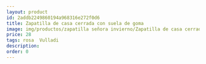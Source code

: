 ```yaml
---
layout: product
id: 2addb2249860194a968316e272f0d6
title: Zapatilla de casa cerrada con suela de goma
image: img/productos/zapatilla señora invierno/Zapatilla de casa cerrada con suela de goma=28=rosa  Vulladi.webp
price: 28
tags: rosa  Vulladi
description: 
order: 0
---
```


